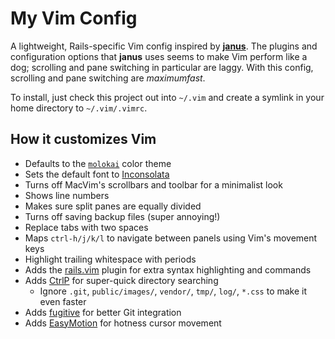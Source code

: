 # My Vim Config
A lightweight, Rails-specific Vim config inspired by [**janus**](https://github.com/carlhuda/janus). The plugins and configuration options that **janus** uses seems to make Vim perform like a dog; scrolling and pane switching in particular are laggy. With this config, scrolling and pane switching are *maximumfast*.

To install, just check this project out into `~/.vim` and create a symlink in your home directory to `~/.vim/.vimrc`.

## How it customizes Vim
* Defaults to the [`molokai`](http://www.vim.org/scripts/script.php?script_id=2340) color theme
* Sets the default font to [Inconsolata](http://levien.com/type/myfonts/inconsolata.html)
* Turns off MacVim's scrollbars and toolbar for a minimalist look
* Shows line numbers
* Makes sure split panes are equally divided
* Turns off saving backup files (super annoying!)
* Replace tabs with two spaces
* Maps `ctrl-h/j/k/l` to navigate between panels using Vim's movement keys
* Highlight trailing whitespace with periods
* Adds the [rails.vim](https://github.com/tpope/vim-rails) plugin for extra syntax highlighting and commands
* Adds [CtrlP](https://github.com/kien/ctrlp.vim) for super-quick directory searching
  * Ignore `.git`, `public/images/`, `vendor/`, `tmp/`, `log/`, `*.css` to make it even
    faster
* Adds [fugitive](https://github.com/tpope/vim-fugitive) for better Git integration
* Adds [EasyMotion](https://github.com/Lokaltog/vim-easymotion) for hotness cursor
  movement
